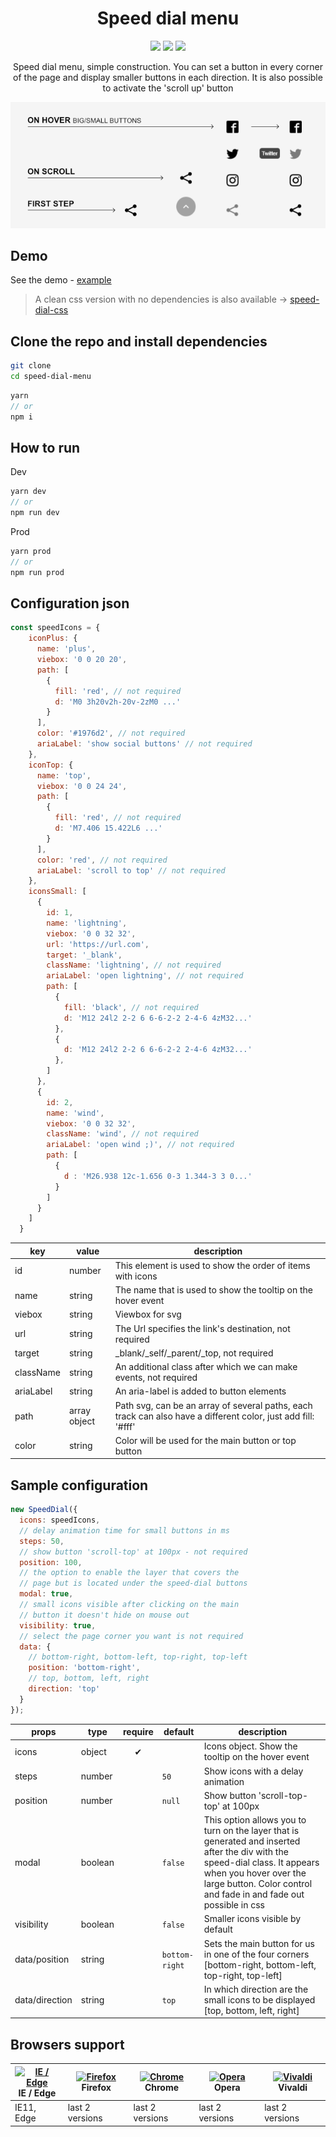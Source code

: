 <h1 align=center>Speed dial menu</h1>

<p align="center">
  <img src="https://img.shields.io/github/package-json/v/tomik23/speed-dial-menu">
  <img src="https://img.shields.io/github/size/tomik23/speed-dial-menu/docs/speedDial.min.js">
  <a href="LICENSE">
    <img src="https://img.shields.io/badge/License-MIT-green.svg">
  </a>
</p>

<p align=center>Speed dial menu, simple construction. You can set a button in every corner of the page and display smaller buttons in each direction. It is also possible to activate the 'scroll up' button</p>

<p align=center>
  <img src="./example.png">
</p>

## Demo

See the demo - [example](https://tomik23.github.io/speed-dial-menu/)


> A clean css version with no dependencies is also available -> [speed-dial-css](https://github.com/tomik23/speed-dial-menu/tree/speed-dial-css)



## Clone the repo and install dependencies
```bash
git clone 
cd speed-dial-menu
```
```js
yarn
// or
npm i
```

## How to run
Dev
```js
yarn dev
// or
npm run dev
```
Prod
```js
yarn prod
// or
npm run prod
```

## Configuration json

```js
const speedIcons = {
    iconPlus: {
      name: 'plus',
      viebox: '0 0 20 20',
      path: [
        { 
          fill: 'red', // not required
          d: 'M0 3h20v2h-20v-2zM0 ...' 
        }
      ],
      color: '#1976d2', // not required
      ariaLabel: 'show social buttons' // not required
    },
    iconTop: {
      name: 'top',
      viebox: '0 0 24 24',
      path: [
        {
          fill: 'red', // not required
          d: 'M7.406 15.422L6 ...'
        }
      ],
      color: 'red', // not required
      ariaLabel: 'scroll to top' // not required
    },
    iconsSmall: [
      {
        id: 1,
        name: 'lightning',
        viebox: '0 0 32 32',
        url: 'https://url.com',
        target: '_blank',
        className: 'lightning', // not required
        ariaLabel: 'open lightning', // not required
        path: [
          { 
            fill: 'black', // not required
            d: 'M12 24l2 2-2 6 6-6-2-2 2-4-6 4zM32...' 
          },
          { 
            d: 'M12 24l2 2-2 6 6-6-2-2 2-4-6 4zM32...'
          },
        ]
      },
      {
        id: 2,
        name: 'wind',
        viebox: '0 0 32 32',
        className: 'wind', // not required
        ariaLabel: 'open wind ;)', // not required
        path: [
          { 
            d : 'M26.938 12c-1.656 0-3 1.344-3 3 0...'
          }
        ]
      }
    ]
  }
```

key | value | description
---- | ------- | -----------
id | number | This element is used to show the order of items with icons
name | string | The name that is used to show the tooltip on the hover event
viebox | string | Viewbox for svg
url | string | The Url specifies the link's destination, not required
target | string | _blank/_self/_parent/_top, not required
className | string | An additional class after which we can make events, not required
ariaLabel | string | An aria-label is added to button elements
path | array object | Path svg, can be an array of several paths, each track can also have a different color, just add fill: '#fff'
color | string | Color will be used for the main button or top button

## Sample configuration

```js
new SpeedDial({
  icons: speedIcons,
  // delay animation time for small buttons in ms 
  steps: 50,
  // show button 'scroll-top' at 100px - not required
  position: 100,
  // the option to enable the layer that covers the
  // page but is located under the speed-dial buttons
  modal: true,
  // small icons visible after clicking on the main
  // button it doesn't hide on mouse out
  visibility: true,
  // select the page corner you want is not required
  data: {
    // bottom-right, bottom-left, top-right, top-left
    position: 'bottom-right',
    // top, bottom, left, right
    direction: 'top'
  }
});
```

props | type | require | default | description
---- | ------- | :-----------: | ----------- | ---------------
icons | object | ✔ |  | Icons object. Show the tooltip on the hover event
steps | number |  | `50` | Show icons with a delay animation
position | number |  | `null`  | Show button 'scroll-top-top' at 100px
modal | boolean |   | `false`  | This option allows you to turn on the layer that is generated and inserted after the div with the speed-dial class. It appears when you hover over the large button. Color control and fade in and fade out possible in css
visibility | boolean |  | `false`  | Smaller icons visible by default
data/position | string |  | `bottom-right` | Sets the main button for us in one of the four corners [bottom-right, bottom-left, top-right, top-left]
data/direction | string | | `top` | In which direction are the small icons to be displayed [top, bottom, left, right]

## Browsers support

| [<img src="https://raw.githubusercontent.com/alrra/browser-logos/master/src/edge/edge_48x48.png" alt="IE / Edge" width="24px" height="24px" />](http://godban.github.io/browsers-support-badges/)<br/>IE / Edge | [<img src="https://raw.githubusercontent.com/alrra/browser-logos/master/src/firefox/firefox_48x48.png" alt="Firefox" width="24px" height="24px" />](http://godban.github.io/browsers-support-badges/)<br/>Firefox | [<img src="https://raw.githubusercontent.com/alrra/browser-logos/master/src/chrome/chrome_48x48.png" alt="Chrome" width="24px" height="24px" />](http://godban.github.io/browsers-support-badges/)<br/>Chrome | [<img src="https://raw.githubusercontent.com/alrra/browser-logos/master/src/opera/opera_48x48.png" alt="Opera" width="24px" height="24px" />](http://godban.github.io/browsers-support-badges/)<br/>Opera | [<img src="https://raw.githubusercontent.com/alrra/browser-logos/master/src/vivaldi/vivaldi_48x48.png" alt="Vivaldi" width="24px" height="24px" />](http://godban.github.io/browsers-support-badges/)<br/>Vivaldi |
| --------- | --------- | --------- | --------- | --------- |
| IE11, Edge| last 2 versions| last 2 versions| last 2 versions| last 2 versions